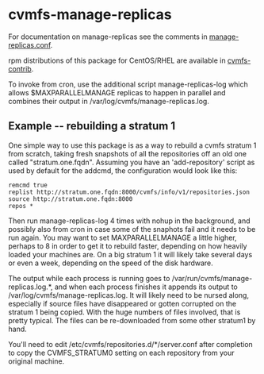 # cvmfs-manage-replicas

For documentation on manage-replicas see the comments in [manage-replicas.conf](https://github.com/cvmfs-contrib/cvmfs-manage-replicas/blob/master/manage-replicas.conf).

rpm distributions of this package for CentOS/RHEL are available in [cvmfs-contrib](https://cvmfs-contrib.githup.io).

To invoke from cron, use the additional script manage-replicas-log which allows $MAXPARALLELMANAGE replicas to happen in parallel and combines their output in /var/log/cvmfs/manage-replicas.log.

## Example -- rebuilding a stratum 1

One simple way to use this package is as a way to rebuild a cvmfs stratum 1 from scratch, taking fresh snapshots of all the repositories off an old one called "stratum.one.fqdn".
Assuming you have an 'add-repository' script as used by default for the addcmd, the configuration would look like this:
```
remcmd true
replist http://stratum.one.fqdn:8000/cvmfs/info/v1/repositories.json
source http://stratum.one.fqdn:8000
repos *
```
Then run manage-replicas-log 4 times with nohup in the background, and possibly also from cron in case some of the snaphots fail and it needs to be run again.
You may want to set MAXPARALLELMANAGE a little higher, perhaps to 8 in order to get it to rebuild faster, depending on how heavily loaded your machines are.
On a big stratum 1 it will likely take several days or even a week, depending on the speed of the disk hardware.

The output while each process is running goes to /var/run/cvmfs/manage-replicas.log.*, and when each process finishes it appends its output to /var/log/cvmfs/manage-replicas.log.
It will likely need to be nursed along, especially if source files have disappeared or gotten corrupted on the stratum 1 being copied.
With the huge numbers of files involved, that is pretty typical.
The files can be re-downloaded from some other stratum1 by hand.

You'll need to edit /etc/cvmfs/repositories.d/*/server.conf after completion to copy the CVMFS_STRATUM0 setting on each repository from your original machine.

